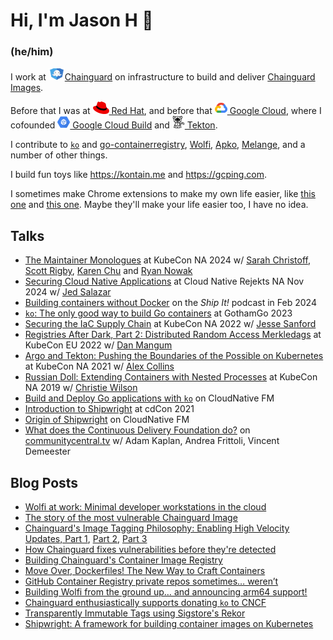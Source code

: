 # Hi, I'm Jason H 👋

### (he/him)

I work at [<img src="./chainguard.svg" alt="Chainguard" width="26" height="20" />Chainguard](https://chainguard.dev) on infrastructure to build and deliver [Chainguard Images](https://www.chainguard.dev/chainguard-images).

Before that I was at [<img src="./redhat.png" alt="Red Hat" width="26" height="20" /> Red Hat](https://redhat.com), and before that [<img src="./cloud.png" alt="Google Cloud" width="20" height="20" /> Google Cloud](https://cloud.google.com), where I cofounded [<img src="./gcb.png" alt="Google Cloud Build" width="20" height="20" /> Google Cloud Build](https://cloud.google.com/cloud-build) and [<img src="./tekton.png" alt="Tekton" width="20" height="20"/> Tekton](https://tekton.dev).

I contribute to [`ko`](https://github.com/ko-build/ko) and [go-containerregistry](https://github.com/google/go-containerregistry), [Wolfi](https://wolfi.dev), [Apko](https://apko.dev), [Melange](https://github.com/chainguard-dev/melange), and a number of other things.

I build fun toys like https://kontain.me and https://gcping.com.

I sometimes make Chrome extensions to make my own life easier, like [this one](https://github.com/imjasonh/chrome-sound) and [this one](https://github.com/imjasonh/chrome-sigstore).
Maybe they'll make your life easier too, I have no idea.

## Talks

- [The Maintainer Monologues](https://www.youtube.com/watch?v=Qf1_5rU-Fts) at KubeCon NA 2024 w/ [Sarah Christoff](https://github.com/schristoff), [Scott Rigby](https://github.com/scottrigby), [Karen Chu](https://github.com/karenhchu) and [Ryan Nowak](https://github.com/rynowak)
- [Securing Cloud Native Applications](https://www.youtube.com/live/cKXMxK1lbWI?si=9CpQQbrsAKR6D1mJ&t=23183) at Cloud Native Rejekts NA Nov 2024 w/ [Jed Salazar](https://github.com/jedsalazar)
- [Building containers without Docker](https://changelog.com/shipit/91) on the _Ship It!_ podcast in Feb 2024
- [`ko`: The only good way to build Go containers](https://www.youtube.com/watch?v=goEjs22Ymk4) at GothamGo 2023
- [Securing the IaC Supply Chain](https://www.youtube.com/watch?v=ieiFsrgGRto) at KubeCon NA 2022 w/ [Jesse Sanford](https://github.com/jessesanford)
- [Registries After Dark, Part 2: Distributed Random Access Merkledags](https://www.youtube.com/watch?v=Xt_G-pUArTM) at KubeCon EU 2022 w/ [Dan Mangum](https://github.com/hasheddan)
- [Argo and Tekton: Pushing the Boundaries of the Possible on Kubernetes](https://www.youtube.com/watch?v=iPRw_n_JV4o) at KubeCon NA 2021 w/ [Alex Collins](https://github.com/alexec)
- [Russian Doll: Extending Containers with Nested Processes](https://www.youtube.com/watch?v=iz9_omZ0ctk) at KubeCon NA 2019 w/ [Christie Wilson](https://github.com/bobcatwilson)
- [Build and Deploy Go applications with `ko`](https://www.youtube.com/watch?v=o5eWy-2SDtc) on CloudNative FM
- [Introduction to Shipwright](https://www.youtube.com/watch?v=N5sVrygywZk) at cdCon 2021
- [Origin of Shipwright](https://www.youtube.com/watch?v=t3bSnaX4-aU) on CloudNative FM
- [What does the Continuous Delivery Foundation do?](https://www.youtube.com/watch?v=ytE-6p2jtSU) on [communitycentral.tv](https://communitycentral.tv) w/ Adam Kaplan, Andrea Frittoli, Vincent Demeester

## Blog Posts

- [Wolfi at work: Minimal developer workstations in the cloud](https://www.chainguard.dev/unchained/wolfi-at-work-minimal-developer-workstations-in-the-cloud)
- [The story of the most vulnerable Chainguard Image](https://www.chainguard.dev/unchained/the-story-of-the-most-vulnerable-chainguard-image)
- [Chainguard's Image Tagging Philosophy: Enabling High Velocity Updates, Part 1](https://www.chainguard.dev/unchained/chainguards-image-tagging-philosophy-enabling-high-velocity-updates-pt-1-of-3), [Part 2](https://www.chainguard.dev/unchained/chainguards-image-tagging-philosophy-enabling-high-velocity-updates-pt-2-of-3), [Part 3](https://www.chainguard.dev/unchained/chainguards-image-tagging-philosophy-enabling-high-velocity-updates-pt-3-of-3)
- [How Chainguard fixes vulnerabilities before they're detected](https://www.chainguard.dev/unchained/how-chainguard-fixes-vulnerabilities)
- [Building Chainguard's Container Image Registry](https://www.chainguard.dev/unchained/building-chainguards-container-image-registry)
- [Move Over, Dockerfiles! The New Way to Craft Containers
](https://www.chainguard.dev/unchained/move-over-dockerfiles-the-new-way-to-craft-containers)
- [GitHub Container Registry private repos sometimes… weren’t](https://www.chainguard.dev/unchained/ghcr-private-repos-sometimes-werent)
- [Building Wolfi from the ground up… and announcing arm64 support!
](https://www.chainguard.dev/unchained/building-wolfi-from-the-ground-up-and-announcing-arm64-support)
- [Chainguard enthusiastically supports donating `ko` to CNCF](https://www.chainguard.dev/unchained/chainguard-enthusiastically-supports-donating-ko-to-cncf)
- [Transparently Immutable Tags using Sigstore's Rekor](https://www.chainguard.dev/unchained/transparently-immutable-tags-using-rekor)
- [Shipwright: A framework for building container images on Kubernetes](https://developers.redhat.com/articles/2021/06/17/shipwright-framework-building-container-images-kubernetes)
